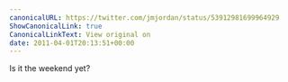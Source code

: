 ```yaml
---
canonicalURL: https://twitter.com/jmjordan/status/53912981699964929
ShowCanonicalLink: true
CanonicalLinkText: View original on
date: 2011-04-01T20:13:51+00:00
---
```

Is it the weekend yet?